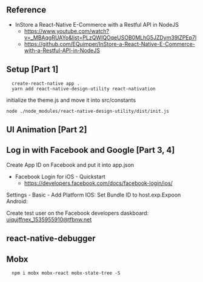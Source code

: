 ## Reference
- InStore a React-Native E-Commerce with a Restful API in NodeJS
  - https://www.youtube.com/watch?v=_MBAqgRUAYo&list=PLzQWIQOqeUSOB0MLhG5JZDym39lZPEp7l
  - https://github.com/EQuimper/InStore-a-React-Native-E-Commerce-with-a-Restful-API-in-NodeJS


## Setup [Part 1]
```
  create-react-native app .
  yarn add react-native-design-utility react-nativation
```
initialize the theme.js and move it into src/constants
```
node ./node_modules/react-native-design-utility/dist/init.js
```

## UI Animation [Part 2]

## Log in with Facebook and Google [Part 3, 4]
Create App ID on Facebook and put it into app.json
- Facebook Login for iOS - Quickstart
  - https://developers.facebook.com/docs/facebook-login/ios/

Settings - Basic - Add Platform
IOS: Set Bundle ID to host.exp.Expoon
Android: 

Create test user on the Facebook developers daskboard: uiqujffnex_1535955910@tfbnw.net

## react-native-debugger


## Mobx
```
  npm i mobx mobx-react mobx-state-tree -S
```
